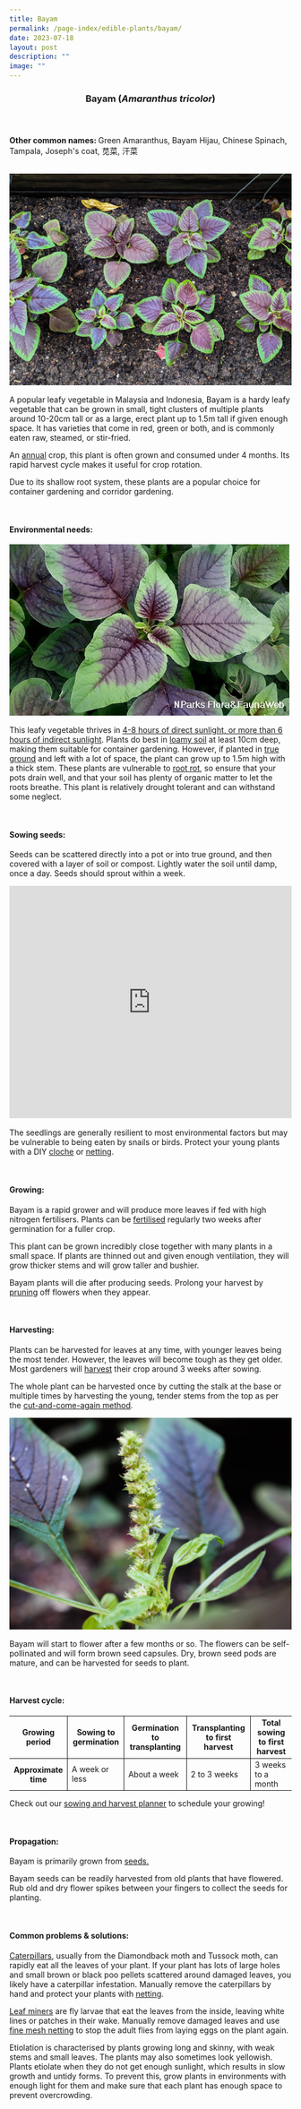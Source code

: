 ```yaml
---
title: Bayam
permalink: /page-index/edible-plants/bayam/
date: 2023-07-18
layout: post
description: ""
image: ""
---
```

<header>
	<h3>Bayam (<em>Amaranthus tricolor</em>)</h3>
</header>
	
<section>
	<p><strong>Other common names: </strong>Green Amaranthus, Bayam Hijau, Chinese Spinach, Tampala, Joseph's coat, 苋菜, 汗菜</p>
	<br>
</section>

<section>
	<img src="/images/Horti%20techniques/Spacing_Jacchua%20(15).jpg">
	<p>A popular leafy vegetable in Malaysia and Indonesia, Bayam is a hardy leafy vegetable that can be grown in small, tight clusters of multiple plants around 10-20cm tall or as a large, erect plant up to 1.5m tall if given enough space. It has varieties that come in red, green or both, and is commonly eaten raw, steamed, or stir-fried.</p>
	<p>An <a href="learn-more-about-gardening/glossary/#a/">annual</a> crop, this plant is often grown and consumed under 4 months. Its rapid harvest cycle makes it useful for crop rotation.</p>
  <p>Due to its shallow root system, these plants are a popular choice for container gardening and corridor gardening.</p>
	<br>
</section>

<section>
	<h4>Environmental needs:</h4>
		<img src="/images/Plants/bayam_ffw.jpeg">
		<p>This leafy vegetable thrives in <a href="/page-index/horticulture-techniques/gauging-light/">4-8 hours of direct sunlight, or more than 6 hours of indirect sunlight</a>. Plants do best in <a href="/page-index/horticulture-techniques/soil/">loamy soil</a> at least 10cm deep, making them suitable for container gardening. However, if planted in <a href="/page-index/horticulture-techinques/true-ground/">true ground</a> and left with a lot of space, the plant can grow up to 1.5m high with a thick stem. These plants are vulnerable to <a href="/page-index/plant-problems/root-rot/">root rot</a>, so ensure that your pots drain well, and that your soil has plenty of organic matter to let the roots breathe. This plant is relatively drought tolerant and can withstand some neglect.</p>
	<br>
</section>

<section>
  <h4>Sowing seeds:</h4>
		<p>Seeds can be scattered directly into a pot or into true ground, and then covered with a layer of soil or compost. Lightly water the soil until damp, once a day. Seeds should sprout within a week.</p>
		<iframe width="100%" height="415" src="https://www.youtube.com/embed/x7J87wY7U6s" title="YouTube video player" frameborder="0" allow="accelerometer; autoplay; clipboard-write; encrypted-media; gyroscope; picture-in-picture; web-share" allowfullscreen=""></iframe>	<br>
		<p>The seedlings are generally resilient to most environmental factors but may be vulnerable to being eaten by snails or birds. Protect your young plants with a DIY <a href="/page-index/horticulture-techniques/cloches/">cloche</a> or <a href="/page-index/hardscapes/netting/">netting</a>.</p>
	<br>
</section>

<section>
	<h4>Growing:</h4>
		<p>Bayam is a rapid grower and will produce more leaves if fed with high nitrogen fertilisers. Plants can be <a href="/page-index/horticulture-techniques/fertilising/">fertilised</a> regularly two weeks after germination for a fuller crop.</p>
		<p>This plant can be grown incredibly close together with many plants in a small space. If plants are thinned out and given enough ventilation, they will grow thicker stems and will grow taller and bushier.</p>
		<p>Bayam plants will die after producing seeds. Prolong your harvest by <a href="/page-index/horticulture-techniques/pruning/">pruning</a> off flowers when they appear.</p>
	<br>
</section>

<section>
	<h4>Harvesting:</h4>
		<p>Plants can be harvested for leaves at any time, with younger leaves being the most tender. However, the leaves will become tough as they get older. Most gardeners will <a href="/page-index/horticulture-techniques/harvest-hygiene/">harvest</a> their crop around 3 weeks after sowing.</p>
		<p>The whole plant can be harvested once by cutting the stalk at the base or multiple times by harvesting the young, tender stems from the top as per the <a href="/page-index/horticulture-techniques/cut-and-come-again/">cut-and-come-again method</a>.</p>
		<img src="/images/Plants/Bayam_JacChua.jpg">
		<p>Bayam will start to flower after a few months or so. The flowers can be self-pollinated and will form brown seed capsules. Dry, brown seed pods are mature, and can be harvested for seeds to plant.</p>
	<br>
</section>

<section>
	<h4>Harvest cycle:</h4>
	<table>
		<thead>
			<tr>
				<th style="border-bottom:0px; border-right:solid 1px;">Growing period</th>
				<th style="border-bottom:0px; border-right:solid 1px;">Sowing to germination</th>
				<th style="border-bottom:0px; border-right:solid 1px;">Germination to transplanting</th>
				<th style="border-bottom:0px; border-right:solid 1px;">Transplanting to first harvest</th>
				<th style="border-bottom:0px; border-left:solid 1px;">Total sowing to first harvest</th>
			</tr>
		</thead>
		<tbody>
			<tr>
				<th style="border-right:solid 1px;">Approximate time</th>
				<td style="border-right:solid 1px;">A week or less</td>
				<td style="border-right:solid 1px;">About a week</td>
				<td style="border-right:solid 1px;">2 to 3 weeks</td>
				<td style="border-left:solid 1px;">3 weeks to a month</td>
			</tr>
		</tbody>
	</table>
		<p>Check out our&nbsp;<a href="/digital-tools/sowing-planner/">sowing and harvest planner</a>&nbsp;to schedule your growing! </p> 
	<br> 
</section>

<section>
	<h4>Propagation:</h4>
		<p>Bayam is primarily grown from <a href="/page-index/horticulture-techniques/propagating-by-seed/">seeds.</a></p>
		<p>Bayam seeds can be readily harvested from old plants that have flowered. Rub old and dry flower spikes between your fingers to collect the seeds for planting. </p>
	<br>
</section>

<section>
	<h4>Common problems &amp; solutions:</h4>
		<p><a href="/page-index/pests/caterpillars/">Caterpillars</a>, usually from the Diamondback moth and Tussock moth, can rapidly eat all the leaves of your plant. If your plant has lots of large holes and small brown or black poo pellets scattered around damaged leaves, you likely have a caterpillar infestation. Manually remove the caterpillars by hand and protect your plants with <a href="/page-index/hardscapes/netting/">netting</a>.</p>
	<p><a href="/page-index/pests/leaf-miner/">Leaf miners</a> are fly larvae that eat the leaves from the inside, leaving white lines or patches in their wake. Manually remove damaged leaves and use <a href="/page-index/hardscapes/netting/">fine mesh netting</a> to stop the adult flies from laying eggs on the plant again.</p>
		<p>Etiolation is characterised by plants growing long and skinny, with weak stems and small leaves. The plants may also sometimes look yellowish. Plants etiolate when they do not get enough sunlight, which results in slow growth and untidy forms. To prevent this, grow plants in environments with enough light for them and make sure that each plant has enough space to prevent overcrowding.</p>
	<br>
</section>